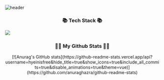 ![header](https://capsule-render.vercel.app/api?type=waving&color=gradient&height=280&section=header&text=Hi!%20I'm%20ChangHo!&fontSize=80)


<h3 align="center">📚 Tech Stack 📚</h3>
  <img src="https://img.shields.io/badge/C#-00599C?style=flat-square&logo=C%2B%2B&logoColor=white"/></a>&nbsp  

<h3 align="center">👩‍💻 My Github Stats 👩‍💻</h3><div align="center">
[![Anurag's GitHub stats](https://github-readme-stats.vercel.app/api?username=hyeinisfree&hide_title=true&show_icons=true&include_all_commits=true&disable_animations=true&theme=vue)](https://github.com/anuraghazra/github-readme-stats)
</div>
